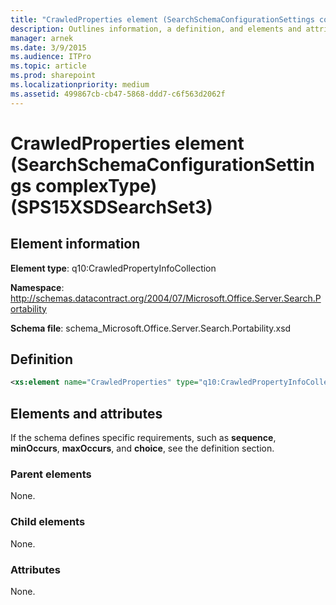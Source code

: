 ```yaml
---
title: "CrawledProperties element (SearchSchemaConfigurationSettings complexType) (SPS15XSDSearchSet3)"
description: Outlines information, a definition, and elements and attributes for the CrawledProperties element in Sharepoint.
manager: arnek
ms.date: 3/9/2015
ms.audience: ITPro
ms.topic: article
ms.prod: sharepoint
ms.localizationpriority: medium
ms.assetid: 499867cb-cb47-5868-ddd7-c6f563d2062f
---
```


# CrawledProperties element (SearchSchemaConfigurationSettings complexType) (SPS15XSDSearchSet3)

 
  
## Element information

**Element type**: q10:CrawledPropertyInfoCollection

**Namespace**: http://schemas.datacontract.org/2004/07/Microsoft.Office.Server.Search.Portability 

**Schema file**: schema_Microsoft.Office.Server.Search.Portability.xsd 
   
## Definition

```XML
<xs:element name="CrawledProperties" type="q10:CrawledPropertyInfoCollection" minOccurs="0"></xs:element>

```

## Elements and attributes

If the schema defines specific requirements, such as **sequence**, **minOccurs**, **maxOccurs**, and **choice**, see the definition section. 
  
### Parent elements

None.
  
### Child elements

None.
  
### Attributes

None.
  

